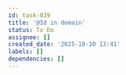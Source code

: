 ```yaml
---
id: task-039
title: '@Id in domain'
status: To Do
assignee: []
created_date: '2025-10-10 13:41'
labels: []
dependencies: []
---
```



